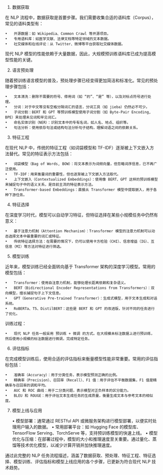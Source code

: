 1. 数据获取

在 NLP 流程中，数据获取是首要步骤。我们需要收集合适的语料库（Corpus），常见的语料类型有：

	•	开源数据：如 Wikipedia、Common Crawl 等开源项目。
	•	专用语料库：如医学文献、法律文档等特定领域的文本数据。
	•	社交媒体和在线评论：从 Twitter、微博等平台获取社交媒体数据。

现代 NLP 模型的性能依赖于大量数据，因此，大规模预训练语料库已成为提高模型性能的关键。

2. 语言预处理

随着预训练语言模型的普及，预处理步骤已经变得更加简洁和标准化。常见的预处理步骤包括：

	•	文本清洗：删除不需要的符号、停用词（如 “的”、“是” 等），以及对标点符号进行处理。
	•	分词：对于中文等没有空格分隔词汇的语言，分词工具（如 jieba）仍然必不可少。
	•	子词分割：BERT 和 GPT 等预训练模型使用子词分割（如 Byte-Pair Encoding, BPE）来处理未见词和罕见词汇。
	•	命名实体识别（NER）：识别文本中的专有名词，如人名、地点、组织等。
	•	句法分析：使用依存句法或结构句法分析句子结构，理解词语之间的依赖关系。

3. 特征工程

在现代 NLP 中，传统的特征工程（如词袋模型和 TF-IDF）逐渐被上下文嵌入方法替代。常见的特征表示方法包括：

	•	词袋模型（Bag of Words, BOW）：将文本表示为词频向量，但忽略词序信息，已不再广泛使用。
	•	TF-IDF：用来衡量词的重要性，但也逐渐被上下文嵌入方法取代。
	•	上下文嵌入（Contextualized Embeddings）：使用像 BERT、GPT 这样的预训练模型来捕捉句子中的语义关系，是目前主流的特征表示方法。
	•	Transformer-based Embeddings：直接从 Transformer 模型中提取嵌入，用于各种下游任务。

4. 特征选择

在深度学习时代，模型可以自动学习特征，但特征选择在某些小规模任务中仍然有意义：

	•	基于注意力机制（Attention Mechanism）：Transformer 模型的注意力机制可以动态选择文本中最重要的词汇或特征。
	•	传统特征选择方法：在需要的情况下，仍可以使用卡方检验（CHI）、信息增益（IG）、互信息（MI）等方法对特征进行筛选。

5. 模型训练

近年来，模型训练已经全面转向基于 Transformer 架构的深度学习模型。常用的模型包括：

	•	Transformer：使用自注意力机制，能够处理长距离依赖和复杂语义。
	•	BERT（Bidirectional Encoder Representations from Transformers）：双向模型，擅长捕捉句子上下文信息。
	•	GPT（Generative Pre-trained Transformer）：生成式模型，用于文本生成和对话系统。
	•	RoBERTa、T5、DistilBERT：这些是 BERT 和 GPT 的改进版，针对不同的任务进行了优化。

训练过程：

	•	现代 NLP 任务一般采用 预训练 + 微调 的方式。在大规模未标注数据上进行预训练，然后使用小规模的标注数据进行微调，完成特定任务。

6. 评估指标

在完成模型训练后，使用合适的评估指标来衡量模型性能非常重要。常用的评估指标包括：

	•	准确率（Accuracy）：用于分类任务，表示模型预测正确的比例。
	•	精确率（Precision）、召回率（Recall）、F1 值：用于评估不平衡数据集，F1 值是精确率与召回率的调和平均。
	•	AUC 和 ROC 曲线：用于二分类问题，表示模型对正负样本的区分能力。
	•	BLEU 和 ROUGE：用于评估文本生成任务的生成质量，衡量生成文本与参考文本的相似度。

7. 模型上线与应用

	•	模型部署：通常通过 RESTful API 或微服务架构进行模型部署，以便实时处理用户输入的数据。
	•	常用部署平台：如 Hugging Face 的模型库、TensorFlow Serving、TorchServe 等，支持预训练模型的快速上线。
	•	模型优化与压缩：在部署过程中，模型的大小和推理速度至关重要。通过量化、蒸馏等技术优化模型，以减少计算开销并加快推理速度。

通过此完整的 NLP 任务流程描述，涵盖了数据获取、预处理、特征工程、特征选择、模型训练、评估指标和模型上线应用的各个步骤，已更新为符合现代 NLP 技术趋势。